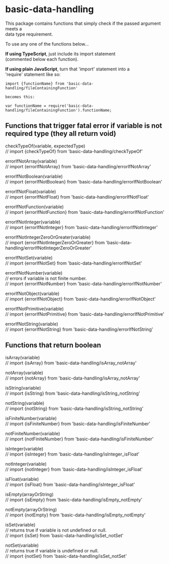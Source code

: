 # basic-data-handling

This package contains functions that simply check if the passed argument meets a  
data type requirement.

To use any one of the functions below...  

<b>If using TypeScript</b>, just include its import statement  
(commented below each function).  

<b>If using plain JavaScript</b>, turn that 'import' statement into a  
'require' statement like so:
```
import {functionName} from 'basic-data-handling/fileContainingFunction'  

becomes this:

var functionName = require('basic-data-handling/fileContainingFunction').functionName;
```

## Functions that trigger fatal error if variable is not <br>required type (they all return void)

checkTypeOf(variable, expectedType)  
   // import {checkTypeOf} from 'basic-data-handling/checkTypeOf'

errorIfNotArray(variable)  
   // import {errorIfNotArray} from 'basic-data-handling/errorIfNotArray'

errorIfNotBoolean(variable)  
   // import {errorIfNotBoolean} from 'basic-data-handling/errorIfNotBoolean'

errorIfNotFloat(variable)  
   // import {errorIfNotFloat} from 'basic-data-handling/errorIfNotFloat'

errorIfNotFunction(variable)  
   // import {errorIfNotFunction} from 'basic-data-handling/errorIfNotFunction'

errorIfNotInteger(variable)  
   // import {errorIfNotInteger} from 'basic-data-handling/errorIfNotInteger'

errorIfNotIntegerZeroOrGreater(variable)  
   // import {errorIfNotIntegerZeroOrGreater} from 'basic-data-handling/errorIfNotIntegerZeroOrGreater'

errorIfNotSet(variable)  
    // import {errorIfNotSet} from 'basic-data-handling/errorIfNotSet'

errorIfNotNumber(variable)  
   // errors if variable is not finite number.  
   // import {errorIfNotNumber} from 'basic-data-handling/errorIfNotNumber'  

errorIfNotObject(variable)   
   // import {errorIfNotObject} from 'basic-data-handling/errorIfNotObject'

errorIfNotPrimitive(variable)   
   // import {errorIfNotPrimitive} from 'basic-data-handling/errorIfNotPrimitive'

errorIfNotString(variable)  
   // import {errorIfNotString} from 'basic-data-handling/errorIfNotString'


## Functions that return boolean

isArray(variable)  
    // import {isArray} from 'basic-data-handling/isArray_notArray'

notArray(variable)  
   //  import {notArray} from 'basic-data-handling/isArray_notArray'

isString(variable)  
   //  import {isString} from 'basic-data-handling/isString_notString'

notString(variable)  
   //  import {notString} from 'basic-data-handling/isString_notString'

isFiniteNumber(variable)  
   // import {isFiniteNumber} from 'basic-data-handling/isFiniteNumber'

notFiniteNumber(variable)  
   // import {notFiniteNumber} from 'basic-data-handling/isFiniteNumber'

isInteger(variable)   
   // import {isInteger} from 'basic-data-handling/isInteger_isFloat'

notInteger(variable)   
   //  import {notInteger} from 'basic-data-handling/isInteger_isFloat'

isFloat(variable)   
   // import {isFloat} from 'basic-data-handling/isInteger_isFloat'

isEmpty(arrayOrString)    
   // import {isEmpty} from 'basic-data-handling/isEmpty_notEmpty'

notEmpty(arrayOrString)  
   // import {notEmpty} from 'basic-data-handling/isEmpty_notEmpty'

isSet(variable)  
   // returns true if variable is not undefined or null.  
   // import {isSet} from  'basic-data-handling/isSet_notSet'

notSet(variable)  
   // returns true if variable is undefined or null.  
   // import {notSet}  from 'basic-data-handling/isSet_notSet'